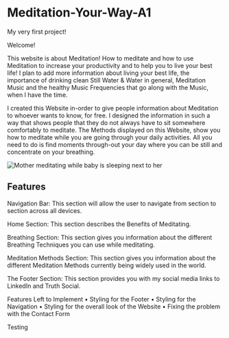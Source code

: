 # Meditation-Your-Way-A1
My very first project!

Welcome!

This website is about Meditation! How to meditate and how to use Meditation to increase your productivity and to help you to live your best life! I plan to add more information about living your best life, the importance of drinking clean Still Water & Water in general, Meditation Music and the healthy Music Frequencies that go along with the Music, when I have the time. 

I created this Website in-order to give people information about Meditation to whoever wants to know, for free. I designed the information in such a way that shows people that they do not always have to sit somewhere comfortably to meditate. The Methods displayed on this Website, show you how to meditate while you are going through your daily activities. All you need to do is find moments through-out your day where you can be still and concentrate on your breathing.


<img src="https://cdn.stocksnap.io/img-thumbs/960w/yoga-mom_SKEHITCEKW.jpg" alt="Mother meditating while baby is sleeping next to her">

## Features

Navigation Bar:
This section will allow the user to navigate from section to section across all devices.

Home Section:
This section describes the Benefits of Meditating.

Breathing Section:
This section gives you information about the different Breathing Techniques you can use while meditating.

Meditation Methods Section:
This section gives you information about the different Meditation Methods currently being widely used in the world.

The Footer Section:
This section provides you with my social media links to LinkedIn and Truth Social.

Features Left to Implement
•	Styling for the Footer
•	Styling for the Navigation
•	Styling for the overall look of the Website
•	Fixing the problem with the Contact Form

Testing
